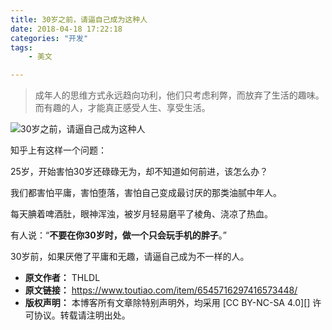 ```yaml
---
title: 30岁之前，请逼自己成为这种人
date: 2018-04-18 17:22:18
categories: "开发"
tags:
	- 美文

---
```


> 成年人的思维方式永远趋向功利，他们只考虑利弊，而放弃了生活的趣味。而有趣的人，才能真正感受人生、享受生活。
> 

![30岁之前，请逼自己成为这种人][30]

知乎上有这样一个问题：

25岁，开始害怕30岁还碌碌无为，却不知道如何前进，该怎么办？

我们都害怕平庸，害怕堕落，害怕自己变成最讨厌的那类油腻中年人。

每天腆着啤酒肚，眼神浑浊，被岁月轻易磨平了棱角、浇凉了热血。

有人说：“**不要在你30岁时，做一个只会玩手机的胖子**。”

30岁前，如果厌倦了平庸和无趣，请逼自己成为不一样的人。


[30]: http://p3.pstatp.com/large/pgc-image/15240433023224fc1809eba
 *  **原文作者：** THLDL
 *  **原文链接：** https://www.toutiao.com/item/6545716297416573448/
 *  **版权声明：** 本博客所有文章除特别声明外，均采用 [CC BY-NC-SA 4.0][] 许可协议。转载请注明出处。